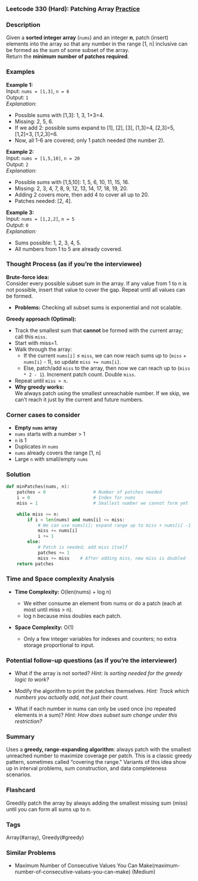 ### Leetcode 330 (Hard): Patching Array [Practice](https://leetcode.com/problems/patching-array)

### Description  
Given a **sorted integer array** (`nums`) and an integer **n**, patch (insert) elements into the array so that any number in the range [1, n] inclusive can be formed as the sum of some subset of the array.  
Return the **minimum number of patches required**.


### Examples  

**Example 1:**  
Input: `nums = [1,3]`, `n = 6`  
Output: `1`  
*Explanation:*
- Possible sums with [1,3]: 1, 3, 1+3=4.
- Missing: 2, 5, 6.
- If we add 2: possible sums expand to [1], [2], [3], [1,3]=4, [2,3]=5, [1,2]=3, [1,2,3]=6.
- Now, all 1-6 are covered; only 1 patch needed (the number 2).

**Example 2:**  
Input: `nums = [1,5,10]`, `n = 20`  
Output: `2`  
*Explanation:*
- Possible sums with [1,5,10]: 1, 5, 6, 10, 11, 15, 16.
- Missing: 2, 3, 4, 7, 8, 9, 12, 13, 14, 17, 18, 19, 20.
- Adding 2 covers more, then add 4 to cover all up to 20.
- Patches needed: [2, 4].

**Example 3:**  
Input: `nums = [1,2,2]`, `n = 5`  
Output: `0`  
*Explanation:*
- Sums possible: 1, 2, 3, 4, 5.
- All numbers from 1 to 5 are already covered.


### Thought Process (as if you’re the interviewee)  

**Brute-force idea:**  
Consider every possible subset sum in the array. If any value from 1 to n is not possible, insert that value to cover the gap. Repeat until all values can be formed.  
- **Problems:** Checking all subset sums is exponential and not scalable.

**Greedy approach (Optimal):**  
- Track the smallest sum that **cannot** be formed with the current array; call this `miss`.
- Start with miss=1.
- Walk through the array:
  - If the current `nums[i]` ≤ `miss`, we can now reach sums up to (`miss` + `nums[i]` - 1), so update `miss += nums[i]`.
  - Else, patch/add `miss` to the array, then now we can reach up to (`miss * 2 - 1`). Increment patch count. Double `miss`.
- Repeat until `miss > n`.
- **Why greedy works:**  
  We always patch using the smallest unreachable number. If we skip, we can’t reach it just by the current and future numbers.


### Corner cases to consider  
- **Empty `nums` array**
- `nums` starts with a number > 1
- `n` is 1
- Duplicates in `nums`
- `nums` already covers the range [1, n]
- Large `n` with small/empty `nums`


### Solution

```python
def minPatches(nums, n):
    patches = 0                  # Number of patches needed
    i = 0                        # Index for nums
    miss = 1                     # Smallest number we cannot form yet
    
    while miss <= n:
        if i < len(nums) and nums[i] <= miss:
            # We can use nums[i]; expand range up to miss + nums[i] -1
            miss += nums[i]
            i += 1
        else:
            # Patch is needed; add miss itself
            patches += 1
            miss += miss    # After adding miss, new miss is doubled
    return patches
```


### Time and Space complexity Analysis  

- **Time Complexity:** O(len(nums) + log n)  
  - We either consume an element from nums or do a patch (each at most until miss > n).
  - log n because miss doubles each patch.

- **Space Complexity:** O(1)  
  - Only a few integer variables for indexes and counters; no extra storage proportional to input.


### Potential follow-up questions (as if you’re the interviewer)  

- What if the array is not sorted?
  *Hint: Is sorting needed for the greedy logic to work?*

- Modify the algorithm to print the patches themselves.
  *Hint: Track which numbers you actually add, not just their count.*

- What if each number in nums can only be used once (no repeated elements in a sum)?
  *Hint: How does subset sum change under this restriction?*


### Summary
Uses a **greedy, range-expanding algorithm**: always patch with the smallest unreached number to maximize coverage per patch. This is a classic greedy pattern, sometimes called “covering the range." Variants of this idea show up in interval problems, sum construction, and data completeness scenarios.


### Flashcard
Greedily patch the array by always adding the smallest missing sum (miss) until you can form all sums up to n.

### Tags
Array(#array), Greedy(#greedy)

### Similar Problems
- Maximum Number of Consecutive Values You Can Make(maximum-number-of-consecutive-values-you-can-make) (Medium)